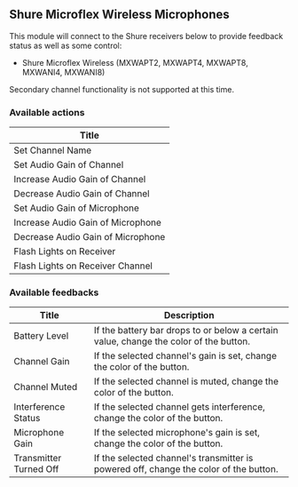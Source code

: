 ## Shure Microflex Wireless Microphones

This module will connect to the Shure receivers below to provide feedback status as well as some control:

- Shure Microflex Wireless (MXWAPT2, MXWAPT4, MXWAPT8, MXWANI4, MXWANI8)

Secondary channel functionality is not supported at this time.

### Available actions

| Title                             |
| --------------------------------- |
| Set Channel Name                  |
| Set Audio Gain of Channel         |
| Increase Audio Gain of Channel    |
| Decrease Audio Gain of Channel    |
| Set Audio Gain of Microphone      |
| Increase Audio Gain of Microphone |
| Decrease Audio Gain of Microphone |
| Flash Lights on Receiver          |
| Flash Lights on Receiver Channel  |

### Available feedbacks

| Title                  | Description                                                                            |
| ---------------------- | -------------------------------------------------------------------------------------- |
| Battery Level          | If the battery bar drops to or below a certain value, change the color of the button.  |
| Channel Gain           | If the selected channel\'s gain is set, change the color of the button.                |
| Channel Muted          | If the selected channel is muted, change the color of the button.                      |
| Interference Status    | If the selected channel gets interference, change the color of the button.             |
| Microphone Gain        | If the selected microphone\'s gain is set, change the color of the button.             |
| Transmitter Turned Off | If the selected channel\'s transmitter is powered off, change the color of the button. |

